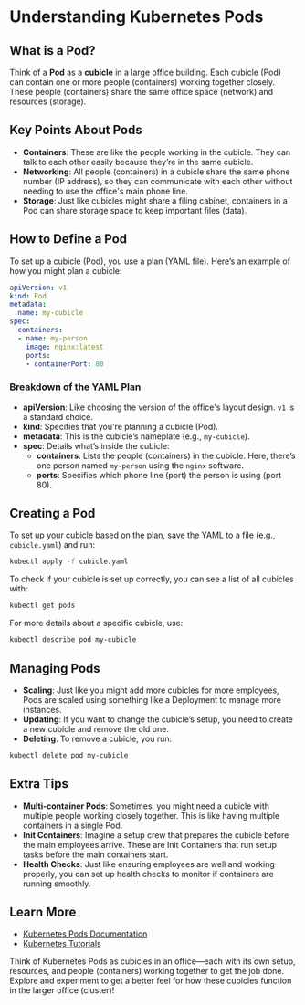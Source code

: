 
# Understanding Kubernetes Pods
## What is a Pod?

Think of a **Pod** as a **cubicle** in a large office building. Each cubicle (Pod) can contain one or more people (containers) working together closely. These people (containers) share the same office space (network) and resources (storage).

## Key Points About Pods

- **Containers**: These are like the people working in the cubicle. They can talk to each other easily because they’re in the same cubicle.
- **Networking**: All people (containers) in a cubicle share the same phone number (IP address), so they can communicate with each other without needing to use the office's main phone line.
- **Storage**: Just like cubicles might share a filing cabinet, containers in a Pod can share storage space to keep important files (data).

## How to Define a Pod

To set up a cubicle (Pod), you use a plan (YAML file). Here’s an example of how you might plan a cubicle:

```yaml
apiVersion: v1
kind: Pod
metadata:
  name: my-cubicle
spec:
  containers:
  - name: my-person
    image: nginx:latest
    ports:
    - containerPort: 80
```

### Breakdown of the YAML Plan

- **apiVersion**: Like choosing the version of the office's layout design. `v1` is a standard choice.
- **kind**: Specifies that you're planning a cubicle (Pod).
- **metadata**: This is the cubicle’s nameplate (e.g., `my-cubicle`).
- **spec**: Details what’s inside the cubicle:
  - **containers**: Lists the people (containers) in the cubicle. Here, there’s one person named `my-person` using the `nginx` software.
  - **ports**: Specifies which phone line (port) the person is using (port 80).

## Creating a Pod

To set up your cubicle based on the plan, save the YAML to a file (e.g., `cubicle.yaml`) and run:

```sh
kubectl apply -f cubicle.yaml
```

To check if your cubicle is set up correctly, you can see a list of all cubicles with:

```sh
kubectl get pods
```

For more details about a specific cubicle, use:

```sh
kubectl describe pod my-cubicle
```

## Managing Pods

- **Scaling**: Just like you might add more cubicles for more employees, Pods are scaled using something like a Deployment to manage more instances.
- **Updating**: If you want to change the cubicle’s setup, you need to create a new cubicle and remove the old one.
- **Deleting**: To remove a cubicle, you run:

```sh
kubectl delete pod my-cubicle
```

## Extra Tips

- **Multi-container Pods**: Sometimes, you might need a cubicle with multiple people working closely together. This is like having multiple containers in a single Pod.
- **Init Containers**: Imagine a setup crew that prepares the cubicle before the main employees arrive. These are Init Containers that run setup tasks before the main containers start.
- **Health Checks**: Just like ensuring employees are well and working properly, you can set up health checks to monitor if containers are running smoothly.

## Learn More

- [Kubernetes Pods Documentation](https://kubernetes.io/docs/concepts/workloads/pods/)
- [Kubernetes Tutorials](https://kubernetes.io/docs/tutorials/)

Think of Kubernetes Pods as cubicles in an office—each with its own setup, resources, and people (containers) working together to get the job done. Explore and experiment to get a better feel for how these cubicles function in the larger office (cluster)!
```

